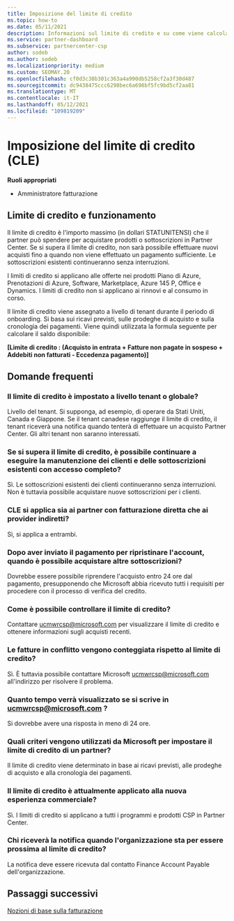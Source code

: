 ```yaml
---
title: Imposizione del limite di credito
ms.topic: how-to
ms.date: 05/11/2021
description: Informazioni sul limite di credito e su come viene calcolato. Include domande frequenti.
ms.service: partner-dashboard
ms.subservice: partnercenter-csp
author: sodeb
ms.author: sodeb
ms.localizationpriority: medium
ms.custom: SEOMAY.20
ms.openlocfilehash: cf0d3c38b301c363a4a990db5258cf2a3f30d487
ms.sourcegitcommit: dc9438475ccc6298bec6a698bf5fc9bd5cf2aa81
ms.translationtype: MT
ms.contentlocale: it-IT
ms.lasthandoff: 05/12/2021
ms.locfileid: "109819209"
---
```

# <a name="credit-limit-enforcement-cle"></a>Imposizione del limite di credito (CLE)

**Ruoli appropriati**

- Amministratore fatturazione

## <a name="your-credit-limit-and-how-it-works"></a>Limite di credito e funzionamento

Il limite di credito è l'importo massimo (in dollari STATUNITENSI) che il partner può spendere per acquistare prodotti o sottoscrizioni in Partner Center. Se si supera il limite di credito, non sarà possibile effettuare nuovi acquisti fino a quando non viene effettuato un pagamento sufficiente. Le sottoscrizioni esistenti continueranno senza interruzioni.

I limiti di credito si applicano alle offerte nei prodotti Piano di Azure, Prenotazioni di Azure, Software, Marketplace, Azure 145 P, Office e Dynamics. I limiti di credito non si applicano ai rinnovi e al consumo in corso.

Il limite di credito viene assegnato a livello di tenant durante il periodo di onboarding. Si basa sui ricavi previsti, sulle prodeghe di acquisto e sulla cronologia dei pagamenti. Viene quindi utilizzata la formula seguente per calcolare il saldo disponibile:

**[Limite di credito : (Acquisto in entrata + Fatture non pagate in sospeso + Addebiti non fatturati - Eccedenza pagamento)]**

## <a name="frequently-asked-questions"></a>Domande frequenti

### <a name="is-my-credit-limit-set-at-the-tenant-or-global-level"></a>Il limite di credito è impostato a livello tenant o globale?

Livello del tenant. Si supponga, ad esempio, di operare da Stati Uniti, Canada e Giappone. Se il tenant canadese raggiunge il limite di credito, il tenant riceverà una notifica quando tenterà di effettuare un acquisto Partner Center. Gli altri tenant non saranno interessati. 

### <a name="if-i-exceed-my-credit-limit-can-i-continue-servicing-existing-customers-and-subscriptions-with-full-access"></a>Se si supera il limite di credito, è possibile continuare a eseguire la manutenzione dei clienti e delle sottoscrizioni esistenti con accesso completo?

Sì. Le sottoscrizioni esistenti dei clienti continueranno senza interruzioni. Non è tuttavia possibile acquistare nuove sottoscrizioni per i clienti.

### <a name="does-cle-apply-to-both-direct-bill-partners-and-indirect-providers"></a>CLE si applica sia ai partner con fatturazione diretta che ai provider indiretti?

Sì, si applica a entrambi.

### <a name="after-i-submit-my-payment-to-reinstate-my-account-when-can-i-purchase-more-subscriptions"></a>Dopo aver inviato il pagamento per ripristinare l'account, quando è possibile acquistare altre sottoscrizioni? 

Dovrebbe essere possibile riprendere l'acquisto entro 24 ore dal pagamento, presupponendo che Microsoft abbia ricevuto tutti i requisiti per procedere con il processo di verifica del credito.

### <a name="how-can-i-check-my-credit-limit"></a>Come è possibile controllare il limite di credito?

Contattare [ucmwrcsp@microsoft.com](mailto:ucmwrcsp@microsoft.com) per visualizzare il limite di credito e ottenere informazioni sugli acquisti recenti.

### <a name="do-invoices-that-are-in-dispute-count-against-the-credit-limit"></a>Le fatture in conflitto vengono conteggiata rispetto al limite di credito?

Sì. È tuttavia possibile contattare Microsoft [ucmwrcsp@microsoft.com](mailto:ucmwrcsp@microsoft.com) all'indirizzo per risolvere il problema.

### <a name="how-soon-will-i-hear-back-if-i-write-to-ucmwrcspmicrosoftcom"></a>Quanto tempo verrà visualizzato se si scrive in ucmwrcsp@microsoft.com ?

Si dovrebbe avere una risposta in meno di 24 ore. 

### <a name="what-criteria-does-microsoft-use-for-setting-a-partners-credit-limit"></a>Quali criteri vengono utilizzati da Microsoft per impostare il limite di credito di un partner?

Il limite di credito viene determinato in base ai ricavi previsti, alle prodeghe di acquisto e alla cronologia dei pagamenti.

### <a name="is-the-credit-limit-currently-enforced-on-the-new-commerce-experience"></a>Il limite di credito è attualmente applicato alla nuova esperienza commerciale?

Sì. I limiti di credito si applicano a tutti i programmi e prodotti CSP in Partner Center.

### <a name="who-will-receive-the-notification-when-my-organization-is-nearing-its-credit-limit"></a>Chi riceverà la notifica quando l'organizzazione sta per essere prossima al limite di credito?

La notifica deve essere ricevuta dal contatto Finance Account Payable dell'organizzazione.

## <a name="next-steps"></a>Passaggi successivi

[Nozioni di base sulla fatturazione](./billing-basics.md)
